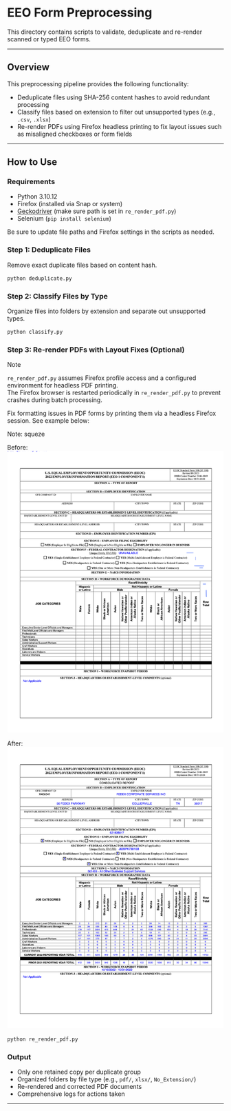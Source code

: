 # EEO Form Preprocessing

This directory contains scripts to validate, deduplicate and re-render scanned or typed EEO forms.

---

## Overview

This preprocessing pipeline provides the following functionality:

- Deduplicate files using SHA-256 content hashes to avoid redundant processing
- Classify files based on extension to filter out unsupported types (e.g., `.csv`, `.xlsx`)
- Re-render PDFs using Firefox headless printing to fix layout issues such as misaligned checkboxes or form fields


---

## How to Use

### Requirements

- Python 3.10.12
- Firefox (installed via Snap or system)
- [Geckodriver](https://github.com/mozilla/geckodriver) (make sure path is set in `re_render_pdf.py`)
- Selenium (`pip install selenium`)


Be sure to update file paths and Firefox settings in the scripts as needed.

### Step 1: Deduplicate Files
Remove exact duplicate files based on content hash.

```bash
python deduplicate.py
```

### Step 2: Classify Files by Type
Organize files into folders by extension and separate out unsupported types.

```bash
python classify.py
```

### Step 3: Re-render PDFs with Layout Fixes (Optional)
> [!NOTE]  
> `re_render_pdf.py` assumes Firefox profile access and a configured environment for headless PDF printing.  
> The Firefox browser is restarted periodically in `re_render_pdf.py` to prevent crashes during batch processing.

Fix formatting issues in PDF forms by printing them via a headless Firefox session.
See example below:

Note: squeze


Before:
![File Example With Render Problem](render_problem_1.png)

After:
![File Example Without Render Problem](render_problem_0.png)

```bash
python re_render_pdf.py
```

### Output

- Only one retained copy per duplicate group
- Organized folders by file type (e.g., `pdf/`, `xlsx/`, `No_Extension/`)
- Re-rendered and corrected PDF documents
- Comprehensive logs for actions taken
---
